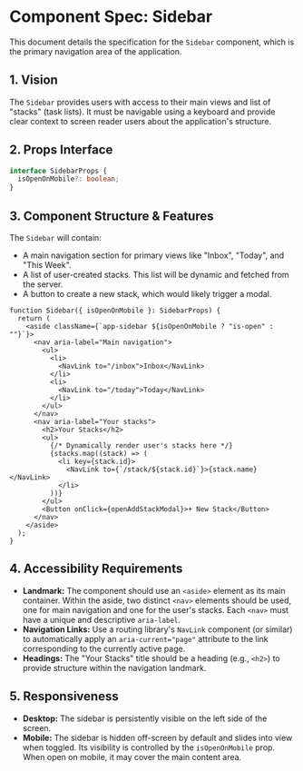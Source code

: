# Component Spec: Sidebar

This document details the specification for the `Sidebar` component, which is the primary navigation area of the application.

## 1. Vision

The `Sidebar` provides users with access to their main views and list of "stacks" (task lists). It must be navigable using a keyboard and provide clear context to screen reader users about the application's structure.

## 2. Props Interface

```typescript
interface SidebarProps {
  isOpenOnMobile?: boolean;
}
```

## 3. Component Structure & Features

The `Sidebar` will contain:

- A main navigation section for primary views like "Inbox", "Today", and "This Week".
- A list of user-created stacks. This list will be dynamic and fetched from the server.
- A button to create a new stack, which would likely trigger a modal.

```tsx
function Sidebar({ isOpenOnMobile }: SidebarProps) {
  return (
    <aside className={`app-sidebar ${isOpenOnMobile ? "is-open" : ""}`}>
      <nav aria-label="Main navigation">
        <ul>
          <li>
            <NavLink to="/inbox">Inbox</NavLink>
          </li>
          <li>
            <NavLink to="/today">Today</NavLink>
          </li>
        </ul>
      </nav>
      <nav aria-label="Your stacks">
        <h2>Your Stacks</h2>
        <ul>
          {/* Dynamically render user's stacks here */}
          {stacks.map((stack) => (
            <li key={stack.id}>
              <NavLink to={`/stack/${stack.id}`}>{stack.name}</NavLink>
            </li>
          ))}
        </ul>
        <Button onClick={openAddStackModal}>+ New Stack</Button>
      </nav>
    </aside>
  );
}
```

## 4. Accessibility Requirements

- **Landmark:** The component should use an `<aside>` element as its main container. Within the aside, two distinct `<nav>` elements should be used, one for main navigation and one for the user's stacks. Each `<nav>` must have a unique and descriptive `aria-label`.
- **Navigation Links:** Use a routing library's `NavLink` component (or similar) to automatically apply an `aria-current="page"` attribute to the link corresponding to the currently active page.
- **Headings:** The "Your Stacks" title should be a heading (e.g., `<h2>`) to provide structure within the navigation landmark.

## 5. Responsiveness

- **Desktop:** The sidebar is persistently visible on the left side of the screen.
- **Mobile:** The sidebar is hidden off-screen by default and slides into view when toggled. Its visibility is controlled by the `isOpenOnMobile` prop. When open on mobile, it may cover the main content area.
